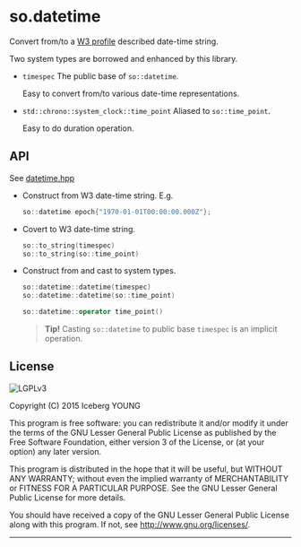 so.datetime
===========

Convert from/to a [W3 profile][w3dt] described date-time string.

Two system types are borrowed and enhanced by this library.

- `timespec`
  The public base of `so::datetime`.

  Easy to convert from/to various date-time representations.

- `std::chrono::system_clock::time_point`
  Aliased to `so::time_point`.

  Easy to do duration operation.


API
---

See [datetime.hpp](include/datetime.hpp)

- Construct from W3 date-time string. E.g.

  ```cpp
  so::datetime epoch{"1970-01-01T00:00:00.000Z"};
  ```

- Covert to W3 date-time string.

  ```cpp
  so::to_string(timespec)
  so::to_string(so::time_point)
  ```

- Construct from and cast to system types.

  ```cpp
  so::datetime::datetime(timespec)
  so::datetime::datetime(so::time_point)
  ```

  ```cpp
  so::datetime::operator time_point()
  ```

  > **Tip!**
  > Casting `so::datetime` to public base `timespec` is an implicit operation.


License
-------
![LGPLv3]

Copyright (C) 2015  Iceberg YOUNG

This program is free software: you can redistribute it and/or modify it
under the terms of the GNU Lesser General Public License as published by
the Free Software Foundation, either version 3 of the License, or
(at your option) any later version.

This program is distributed in the hope that it will be useful,
but WITHOUT ANY WARRANTY; without even the implied warranty of
MERCHANTABILITY or FITNESS FOR A PARTICULAR PURPOSE.  See the
GNU Lesser General Public License for more details.

You should have received a copy of the GNU Lesser General Public License
along with this program.  If not, see <http://www.gnu.org/licenses/>.


---

[w3dt]: http://www.w3.org/TR/NOTE-datetime
"Date and Time Formats"

[LGPLv3]: http://www.gnu.org/graphics/lgplv3-88x31.png
"GNU Lesser General Public License version 3"

